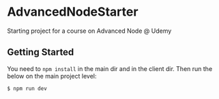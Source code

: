 # AdvancedNodeStarter
Starting project for a course on Advanced Node @ Udemy

## Getting Started

You need to `npm install` in the main dir and in the client dir. Then run the below on the main project level:

`$ npm run dev`
